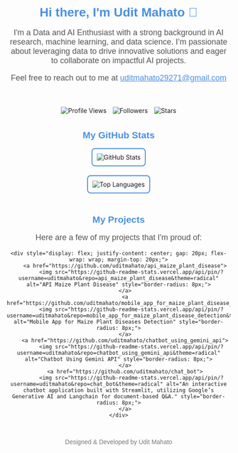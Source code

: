 <div align="center">
    <h1 style="font-family: 'Arial', sans-serif; color: #4A90E2;">Hi there, I'm Udit Mahato 👋</h1>
    <p style="font-family: 'Arial', sans-serif; color: #555555; font-size: 18px; max-width: 800px;">I'm a Data and AI Enthusiast with a strong background in AI research, machine learning, and data science. I’m passionate about leveraging data to drive innovative solutions and eager to collaborate on impactful AI projects.</p>
    <p style="font-family: 'Arial', sans-serif; color: #555555; font-size: 18px;">Feel free to reach out to me at <a href="mailto:uditmahato29271@gmail.com" style="color: #4A90E2;">uditmahato29271@gmail.com</a></p>
</div>

<br>

<p align="center">
    <img src="https://komarev.com/ghpvc/?username=uditmahato&style=flat-square&color=blueviolet&label=Profile+Views" alt="Profile Views" style="margin: 5px;">
    <img src="https://img.shields.io/github/followers/uditmahato?style=flat-square&color=blueviolet" alt="Followers" style="margin: 5px;">
    <img src="https://img.shields.io/github/stars/uditmahato?style=flat-square&color=blueviolet" alt="Stars" style="margin: 5px;">
</p>

<div align="center" style="margin-top: 30px;">
    <h2 style="font-family: 'Arial', sans-serif; color: #4A90E2;">My GitHub Stats</h2>
    <img src="https://github-readme-stats.vercel.app/api?username=uditmahato&show_icons=true&theme=radical" alt="GitHub Stats" style="border-radius: 8px; border: 2px solid #4A90E2; padding: 10px;">
    <br>
    <img src="https://github-readme-stats.vercel.app/api/top-langs/?username=uditmahato&layout=compact&theme=radical" alt="Top Languages" style="border-radius: 8px; border: 2px solid #4A90E2; padding: 10px; margin-top: 20px;">
</div>

<br>

<div align="center" style="margin-top: 30px;">
    <h2 style="font-family: 'Arial', sans-serif; color: #4A90E2;">My Projects</h2>
    <p style="font-family: 'Arial', sans-serif; color: #555555; font-size: 18px; max-width: 800px; text-align: center;">Here are a few of my projects that I'm proud of:</p>
    
    <div style="display: flex; justify-content: center; gap: 20px; flex-wrap: wrap; margin-top: 20px;">
        <a href="https://github.com/uditmahato/api_maize_plant_disease">
            <img src="https://github-readme-stats.vercel.app/api/pin/?username=uditmahato&repo=api_maize_plant_disease&theme=radical" alt="API Maize Plant Disease" style="border-radius: 8px;">
        </a>
        <a href="https://github.com/uditmahato/mobile_app_for_maize_plant_disease_detection">
            <img src="https://github-readme-stats.vercel.app/api/pin/?username=uditmahato&repo=mobile_app_for_maize_plant_disease_detection&theme=radical" alt="Mobile App for Maize Plant Diseases Detection" style="border-radius: 8px;">
        </a>
        <a href="https://github.com/uditmahato/chatbot_using_gemini_api">
            <img src="https://github-readme-stats.vercel.app/api/pin/?username=uditmahato&repo=chatbot_using_gemini_api&theme=radical" alt="Chatbot Using Gemini API" style="border-radius: 8px;">
        </a>
        <a href="https://github.com/uditmahato/chat_bot">
            <img src="https://github-readme-stats.vercel.app/api/pin/?username=uditmahato&repo=chat_bot&theme=radical" alt="An interactive chatbot application built with Streamlit, utilizing Google’s Generative AI and Langchain for document-based Q&A." style="border-radius: 8px;">
        </a>
    </div>
</div>

<br>

<p align="center" style="color: #777777; font-family: 'Arial', sans-serif; font-size: 14px;">
    Designed & Developed by Udit Mahato
</p>

